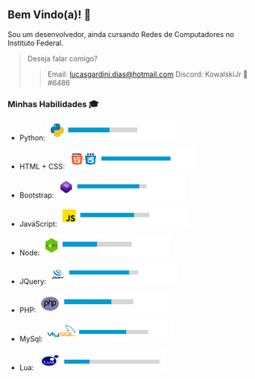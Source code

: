 ## Bem Vindo(a)! :wave:

Sou um desenvolvedor, ainda cursando Redes de Computadores no Instituto Federal.

> Deseja falar comigo?
>> Email: [lucasgardini.dias@hotmail.com](mailto:lucasgardini.dias@hotmail.com)
>> Discord: KowalskiJr 🐧#6486

### Minhas Habilidades :mortar_board:
- Python: <img src="./images/python.png" width="256" height="40">

- HTML + CSS: <img src="./images/html-css.png" width="256" height="40">

- Bootstrap: <img src="./images/bootstrap.png" width="256" height="40">

- JavaScript: <img src="./images/js.png" width="256" height="40">

- Node: <img src="./images/node.png" width="256" height="40">

- JQuery: <img src="./images/jquery.png" width="256" height="40">

- PHP: <img src="./images/php.png" width="256" height="40">

- MySql: <img src="./images/mysql.png" width="256" height="40">

- Lua: <img src="./images/lua.png" width="256" height="40">

